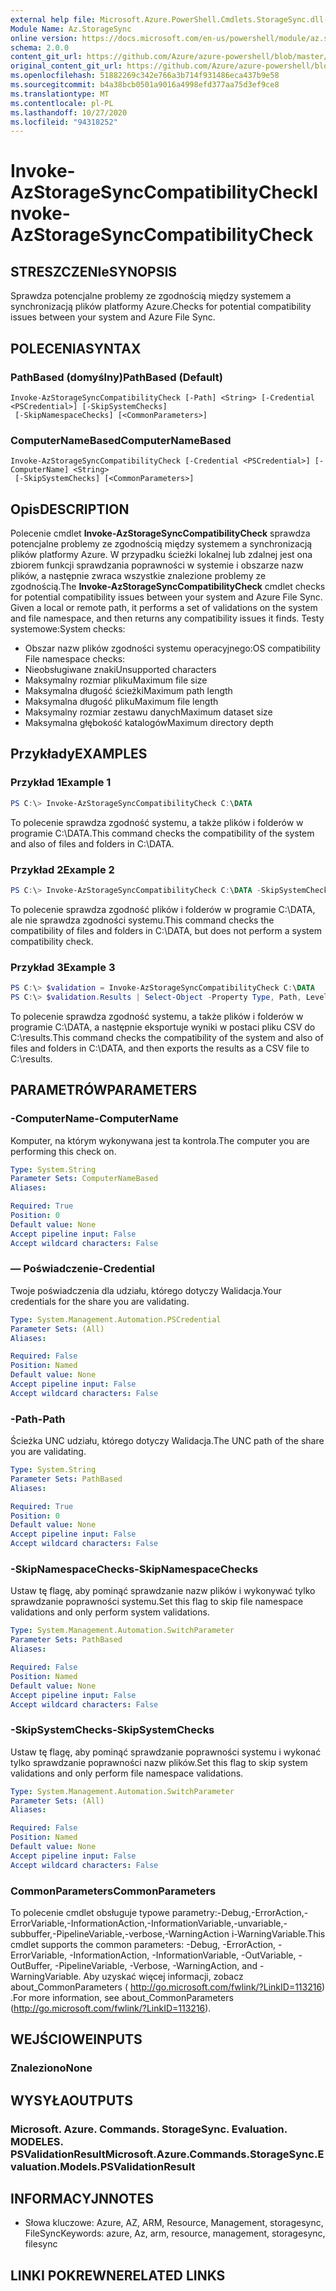 ```yaml
---
external help file: Microsoft.Azure.PowerShell.Cmdlets.StorageSync.dll-Help.xml
Module Name: Az.StorageSync
online version: https://docs.microsoft.com/en-us/powershell/module/az.storagesync/invoke-azstoragesynccompatibilitycheck
schema: 2.0.0
content_git_url: https://github.com/Azure/azure-powershell/blob/master/src/StorageSync/StorageSync/help/Invoke-AzStorageSyncCompatibilityCheck.md
original_content_git_url: https://github.com/Azure/azure-powershell/blob/master/src/StorageSync/StorageSync/help/Invoke-AzStorageSyncCompatibilityCheck.md
ms.openlocfilehash: 51882269c342e766a3b714f931486eca437b9e58
ms.sourcegitcommit: b4a38bcb0501a9016a4998efd377aa75d3ef9ce8
ms.translationtype: MT
ms.contentlocale: pl-PL
ms.lasthandoff: 10/27/2020
ms.locfileid: "94318252"
---
```

# <span data-ttu-id="101f5-101">Invoke-AzStorageSyncCompatibilityCheck</span><span class="sxs-lookup"><span data-stu-id="101f5-101">Invoke-AzStorageSyncCompatibilityCheck</span></span>

## <span data-ttu-id="101f5-102">STRESZCZENIe</span><span class="sxs-lookup"><span data-stu-id="101f5-102">SYNOPSIS</span></span>
<span data-ttu-id="101f5-103">Sprawdza potencjalne problemy ze zgodnością między systemem a synchronizacją plików platformy Azure.</span><span class="sxs-lookup"><span data-stu-id="101f5-103">Checks for potential compatibility issues between your system and Azure File Sync.</span></span>

## <span data-ttu-id="101f5-104">POLECENIA</span><span class="sxs-lookup"><span data-stu-id="101f5-104">SYNTAX</span></span>

### <span data-ttu-id="101f5-105">PathBased (domyślny)</span><span class="sxs-lookup"><span data-stu-id="101f5-105">PathBased (Default)</span></span>
```
Invoke-AzStorageSyncCompatibilityCheck [-Path] <String> [-Credential <PSCredential>] [-SkipSystemChecks]
 [-SkipNamespaceChecks] [<CommonParameters>]
```

### <span data-ttu-id="101f5-106">ComputerNameBased</span><span class="sxs-lookup"><span data-stu-id="101f5-106">ComputerNameBased</span></span>
```
Invoke-AzStorageSyncCompatibilityCheck [-Credential <PSCredential>] [-ComputerName] <String>
 [-SkipSystemChecks] [<CommonParameters>]
```

## <span data-ttu-id="101f5-107">Opis</span><span class="sxs-lookup"><span data-stu-id="101f5-107">DESCRIPTION</span></span>
<span data-ttu-id="101f5-108">Polecenie cmdlet **Invoke-AzStorageSyncCompatibilityCheck** sprawdza potencjalne problemy ze zgodnością między systemem a synchronizacją plików platformy Azure. W przypadku ścieżki lokalnej lub zdalnej jest ona zbiorem funkcji sprawdzania poprawności w systemie i obszarze nazw plików, a następnie zwraca wszystkie znalezione problemy ze zgodnością.</span><span class="sxs-lookup"><span data-stu-id="101f5-108">The **Invoke-AzStorageSyncCompatibilityCheck** cmdlet checks for potential compatibility issues between your system and Azure File Sync. Given a local or remote path, it performs a set of validations on the system and file namespace, and then returns any compatibility issues it finds.</span></span>
<span data-ttu-id="101f5-109">Testy systemowe:</span><span class="sxs-lookup"><span data-stu-id="101f5-109">System checks:</span></span>
- <span data-ttu-id="101f5-110">Obszar nazw plików zgodności systemu operacyjnego:</span><span class="sxs-lookup"><span data-stu-id="101f5-110">OS compatibility File namespace checks:</span></span>
- <span data-ttu-id="101f5-111">Nieobsługiwane znaki</span><span class="sxs-lookup"><span data-stu-id="101f5-111">Unsupported characters</span></span>
- <span data-ttu-id="101f5-112">Maksymalny rozmiar pliku</span><span class="sxs-lookup"><span data-stu-id="101f5-112">Maximum file size</span></span>
- <span data-ttu-id="101f5-113">Maksymalna długość ścieżki</span><span class="sxs-lookup"><span data-stu-id="101f5-113">Maximum path length</span></span>
- <span data-ttu-id="101f5-114">Maksymalna długość pliku</span><span class="sxs-lookup"><span data-stu-id="101f5-114">Maximum file length</span></span>
- <span data-ttu-id="101f5-115">Maksymalny rozmiar zestawu danych</span><span class="sxs-lookup"><span data-stu-id="101f5-115">Maximum dataset size</span></span>
- <span data-ttu-id="101f5-116">Maksymalna głębokość katalogów</span><span class="sxs-lookup"><span data-stu-id="101f5-116">Maximum directory depth</span></span>

## <span data-ttu-id="101f5-117">Przykłady</span><span class="sxs-lookup"><span data-stu-id="101f5-117">EXAMPLES</span></span>

### <span data-ttu-id="101f5-118">Przykład 1</span><span class="sxs-lookup"><span data-stu-id="101f5-118">Example 1</span></span>
```powershell
PS C:\> Invoke-AzStorageSyncCompatibilityCheck C:\DATA
```

<span data-ttu-id="101f5-119">To polecenie sprawdza zgodność systemu, a także plików i folderów w programie C:\DATA.</span><span class="sxs-lookup"><span data-stu-id="101f5-119">This command checks the compatibility of the system and also of files and folders in C:\DATA.</span></span>

### <span data-ttu-id="101f5-120">Przykład 2</span><span class="sxs-lookup"><span data-stu-id="101f5-120">Example 2</span></span>
```powershell
PS C:\> Invoke-AzStorageSyncCompatibilityCheck C:\DATA -SkipSystemChecks
```

<span data-ttu-id="101f5-121">To polecenie sprawdza zgodność plików i folderów w programie C:\DATA, ale nie sprawdza zgodności systemu.</span><span class="sxs-lookup"><span data-stu-id="101f5-121">This command checks the compatibility of files and folders in C:\DATA, but does not perform a system compatibility check.</span></span>

### <span data-ttu-id="101f5-122">Przykład 3</span><span class="sxs-lookup"><span data-stu-id="101f5-122">Example 3</span></span>
```powershell
PS C:\> $validation = Invoke-AzStorageSyncCompatibilityCheck C:\DATA
PS C:\> $validation.Results | Select-Object -Property Type, Path, Level, Description, Result | Export-Csv -Path C:\results.csv -Encoding utf8
```

<span data-ttu-id="101f5-123">To polecenie sprawdza zgodność systemu, a także plików i folderów w programie C:\DATA, a następnie eksportuje wyniki w postaci pliku CSV do C:\results.</span><span class="sxs-lookup"><span data-stu-id="101f5-123">This command checks the compatibility of the system and also of files and folders in C:\DATA, and then exports the results as a CSV file to C:\results.</span></span>

## <span data-ttu-id="101f5-124">PARAMETRÓW</span><span class="sxs-lookup"><span data-stu-id="101f5-124">PARAMETERS</span></span>

### <span data-ttu-id="101f5-125">-ComputerName</span><span class="sxs-lookup"><span data-stu-id="101f5-125">-ComputerName</span></span>
<span data-ttu-id="101f5-126">Komputer, na którym wykonywana jest ta kontrola.</span><span class="sxs-lookup"><span data-stu-id="101f5-126">The computer you are performing this check on.</span></span>

```yaml
Type: System.String
Parameter Sets: ComputerNameBased
Aliases:

Required: True
Position: 0
Default value: None
Accept pipeline input: False
Accept wildcard characters: False
```

### <span data-ttu-id="101f5-127">— Poświadczenie</span><span class="sxs-lookup"><span data-stu-id="101f5-127">-Credential</span></span>
<span data-ttu-id="101f5-128">Twoje poświadczenia dla udziału, którego dotyczy Walidacja.</span><span class="sxs-lookup"><span data-stu-id="101f5-128">Your credentials for the share you are validating.</span></span>

```yaml
Type: System.Management.Automation.PSCredential
Parameter Sets: (All)
Aliases:

Required: False
Position: Named
Default value: None
Accept pipeline input: False
Accept wildcard characters: False
```

### <span data-ttu-id="101f5-129">-Path</span><span class="sxs-lookup"><span data-stu-id="101f5-129">-Path</span></span>
<span data-ttu-id="101f5-130">Ścieżka UNC udziału, którego dotyczy Walidacja.</span><span class="sxs-lookup"><span data-stu-id="101f5-130">The UNC path of the share you are validating.</span></span>

```yaml
Type: System.String
Parameter Sets: PathBased
Aliases:

Required: True
Position: 0
Default value: None
Accept pipeline input: False
Accept wildcard characters: False
```

### <span data-ttu-id="101f5-131">-SkipNamespaceChecks</span><span class="sxs-lookup"><span data-stu-id="101f5-131">-SkipNamespaceChecks</span></span>
<span data-ttu-id="101f5-132">Ustaw tę flagę, aby pominąć sprawdzanie nazw plików i wykonywać tylko sprawdzanie poprawności systemu.</span><span class="sxs-lookup"><span data-stu-id="101f5-132">Set this flag to skip file namespace validations and only perform system validations.</span></span>

```yaml
Type: System.Management.Automation.SwitchParameter
Parameter Sets: PathBased
Aliases:

Required: False
Position: Named
Default value: None
Accept pipeline input: False
Accept wildcard characters: False
```

### <span data-ttu-id="101f5-133">-SkipSystemChecks</span><span class="sxs-lookup"><span data-stu-id="101f5-133">-SkipSystemChecks</span></span>
<span data-ttu-id="101f5-134">Ustaw tę flagę, aby pominąć sprawdzanie poprawności systemu i wykonać tylko sprawdzanie poprawności nazw plików.</span><span class="sxs-lookup"><span data-stu-id="101f5-134">Set this flag to skip system validations and only perform file namespace validations.</span></span>

```yaml
Type: System.Management.Automation.SwitchParameter
Parameter Sets: (All)
Aliases:

Required: False
Position: Named
Default value: None
Accept pipeline input: False
Accept wildcard characters: False
```

### <span data-ttu-id="101f5-135">CommonParameters</span><span class="sxs-lookup"><span data-stu-id="101f5-135">CommonParameters</span></span>
<span data-ttu-id="101f5-136">To polecenie cmdlet obsługuje typowe parametry:-Debug,-ErrorAction,-ErrorVariable,-InformationAction,-InformationVariable,-unvariable,-subbuffer,-PipelineVariable,-verbose,-WarningAction i-WarningVariable.</span><span class="sxs-lookup"><span data-stu-id="101f5-136">This cmdlet supports the common parameters: -Debug, -ErrorAction, -ErrorVariable, -InformationAction, -InformationVariable, -OutVariable, -OutBuffer, -PipelineVariable, -Verbose, -WarningAction, and -WarningVariable.</span></span> <span data-ttu-id="101f5-137">Aby uzyskać więcej informacji, zobacz about_CommonParameters ( http://go.microsoft.com/fwlink/?LinkID=113216) .</span><span class="sxs-lookup"><span data-stu-id="101f5-137">For more information, see about_CommonParameters (http://go.microsoft.com/fwlink/?LinkID=113216).</span></span>

## <span data-ttu-id="101f5-138">WEJŚCIOWE</span><span class="sxs-lookup"><span data-stu-id="101f5-138">INPUTS</span></span>

### <span data-ttu-id="101f5-139">Znaleziono</span><span class="sxs-lookup"><span data-stu-id="101f5-139">None</span></span>

## <span data-ttu-id="101f5-140">WYSYŁA</span><span class="sxs-lookup"><span data-stu-id="101f5-140">OUTPUTS</span></span>

### <span data-ttu-id="101f5-141">Microsoft. Azure. Commands. StorageSync. Evaluation. MODELES. PSValidationResult</span><span class="sxs-lookup"><span data-stu-id="101f5-141">Microsoft.Azure.Commands.StorageSync.Evaluation.Models.PSValidationResult</span></span>

## <span data-ttu-id="101f5-142">INFORMACYJN</span><span class="sxs-lookup"><span data-stu-id="101f5-142">NOTES</span></span>
* <span data-ttu-id="101f5-143">Słowa kluczowe: Azure, AZ, ARM, Resource, Management, storagesync, FileSync</span><span class="sxs-lookup"><span data-stu-id="101f5-143">Keywords: azure, Az, arm, resource, management, storagesync, filesync</span></span>

## <span data-ttu-id="101f5-144">LINKI POKREWNE</span><span class="sxs-lookup"><span data-stu-id="101f5-144">RELATED LINKS</span></span>
